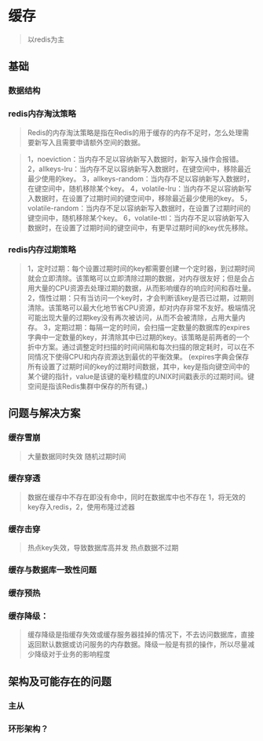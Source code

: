 # 缓存
>以redis为主

## 基础

### 数据结构

### redis内存淘汰策略
>Redis的内存淘汰策略是指在Redis的用于缓存的内存不足时，怎么处理需要新写入且需要申请额外空间的数据。

>1，noeviction：当内存不足以容纳新写入数据时，新写入操作会报错。
>2，allkeys-lru：当内存不足以容纳新写入数据时，在键空间中，移除最近最少使用的key。
>3，allkeys-random：当内存不足以容纳新写入数据时，在键空间中，随机移除某个key。
>4，volatile-lru：当内存不足以容纳新写入数据时，在设置了过期时间的键空间中，移除最近最少使用的key。
>5，volatile-random：当内存不足以容纳新写入数据时，在设置了过期时间的键空间中，随机移除某个key。
>6，volatile-ttl：当内存不足以容纳新写入数据时，在设置了过期时间的键空间中，有更早过期时间的key优先移除。

### redis内存过期策略
>1，定时过期：每个设置过期时间的key都需要创建一个定时器，到过期时间就会立即清除。该策略可以立即清除过期的数据，对内存很友好；但是会占用大量的CPU资源去处理过期的数据，从而影响缓存的响应时间和吞吐量。
>2，惰性过期：只有当访问一个key时，才会判断该key是否已过期，过期则清除。该策略可以最大化地节省CPU资源，却对内存非常不友好。极端情况可能出现大量的过期key没有再次被访问，从而不会被清除，占用大量内存。
>3，定期过期：每隔一定的时间，会扫描一定数量的数据库的expires字典中一定数量的key，并清除其中已过期的key。该策略是前两者的一个折中方案。通过调整定时扫描的时间间隔和每次扫描的限定耗时，可以在不同情况下使得CPU和内存资源达到最优的平衡效果。
(expires字典会保存所有设置了过期时间的key的过期时间数据，其中，key是指向键空间中的某个键的指针，value是该键的毫秒精度的UNIX时间戳表示的过期时间。键空间是指该Redis集群中保存的所有键。)

## 问题与解决方案

### 缓存雪崩
>大量数据同时失效
>随机过期时间

### 缓存穿透
>数据在缓存中不存在即没有命中，同时在数据库中也不存在
>1，将无效的key存入redis，2，使用布隆过滤器

### 缓存击穿
>热点key失效，导致数据库高并发
>热点数据不过期

### 缓存与数据库一致性问题


### 缓存预热


### 缓存降级：
>缓存降级是指缓存失效或缓存服务器挂掉的情况下，不去访问数据库，直接返回默认数据或访问服务的内存数据。降级一般是有损的操作，所以尽量减少降级对于业务的影响程度

## 架构及可能存在的问题

### 主从

### 环形架构？